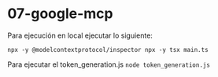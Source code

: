 # 07-google-mcp

Para ejecución en local ejecutar lo siguiente:

`npx -y @modelcontextprotocol/inspector npx -y tsx main.ts`

Para ejecutar el token_generation.js
`node token_generation.js`
